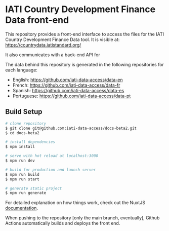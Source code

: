 # IATI Country Development Finance Data front-end

This repository provides a front-end interface to access the files for the IATI Country Development Finance Data tool. It is visible at:
https://countrydata.iatistandard.org/

It also communicates with a back-end API for

The data behind this repository is generated in the following repositories for each language:

  * English: https://github.com/iati-data-access/data-en
  * French: https://github.com/iati-data-access/data-fr
  * Spanish: https://github.com/iati-data-access/data-es
  * Portuguese: https://github.com/iati-data-access/data-pt


## Build Setup

```bash
# clone repository
$ git clone git@github.com:iati-data-access/docs-beta2.git
$ cd docs-beta2

# install dependencies
$ npm install

# serve with hot reload at localhost:3000
$ npm run dev

# build for production and launch server
$ npm run build
$ npm run start

# generate static project
$ npm run generate
```

For detailed explanation on how things work, check out the NuxtJS [documentation](https://nuxtjs.org).

When pushing to the repository [only the main branch, eventually], Github Actions automatically builds and deploys the front end.
